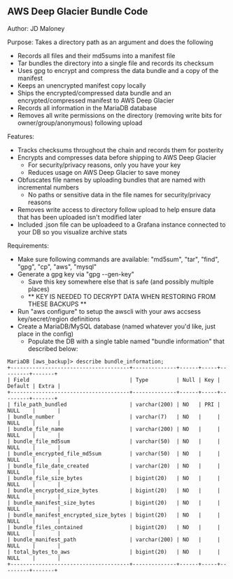 ## AWS Deep Glacier Bundle Code ##
Author: JD Maloney

Purpose: Takes a directory path as an argument and does the following
* Records all files and their md5sums into a manifest file
* Tar bundles the directory into a single file and records its checksum
* Uses gpg to encrypt and compress the data bundle and a copy of the manifest
* Keeps an unencrypted manifest copy locally
* Ships the encrypted/compressed data bundle and an encrypted/compressed manifest to AWS Deep Glacier
* Records all information in the MariaDB database
* Removes all write permissions on the directory (removing write bits for owner/group/anonymous) following upload


Features:
* Tracks checksums throughout the chain and records them for posterity
* Encrypts and compresses data before shipping to AWS Deep Glacier
	- For security/privacy reasons, only you have your key
	- Reduces usage on AWS Deep Glacier to save money
* Obfuscates file names by uploading bundles that are named with incremental numbers
	- No paths or sensitive data in the file names for security/privacy reasons
* Removes write access to directory follow upload to help ensure data that has been uploaded isn't modified later 
* Included .json file can be uploadeed to a Grafana instance connected to your DB so you visualize archive stats


Requirements:
* Make sure following commands are available: "md5sum", "tar", "find", "gpg", "cp", "aws", "mysql"
* Generate a gpg key via "gpg --gen-key"
	- Save this key somewhere else that is safe (and possibly multiple places)
	- ** KEY IS NEEDED TO DECRYPT DATA WHEN RESTORING FROM THESE BACKUPS **
* Run "aws configure" to setup the awscli with your aws accsess key/secret/region definitions
* Create a MariaDB/MySQL database (named whatever you'd like, just place in the config)
	- Populate the DB with a single table named "bundle information" that described below:

```
MariaDB [aws_backup]> describe bundle_information;
+--------------------------------------+--------------+------+-----+---------+-------+
| Field                                | Type         | Null | Key | Default | Extra |
+--------------------------------------+--------------+------+-----+---------+-------+
| file_path_bundled                    | varchar(200) | NO   | PRI | NULL    |       |
| bundle_number                        | varchar(7)   | NO   |     | NULL    |       |
| bundle_file_name                     | varchar(200) | NO   |     | NULL    |       |
| bundle_file_md5sum                   | varchar(50)  | NO   |     | NULL    |       |
| bundle_encrypted_file_md5sum         | varchar(50)  | NO   |     | NULL    |       |
| bundle_file_date_created             | varchar(20)  | NO   |     | NULL    |       |
| bundle_file_size_bytes               | bigint(20)   | NO   |     | NULL    |       |
| bundle_encrypted_size_bytes          | bigint(20)   | NO   |     | NULL    |       |
| bundle_manifest_size_bytes           | bigint(20)   | NO   |     | NULL    |       |
| bundle_manifest_encrypted_size_bytes | bigint(20)   | NO   |     | NULL    |       |
| bundle_files_contained               | bigint(20)   | NO   |     | NULL    |       |
| bundle_manifest_path                 | varchar(200) | NO   |     | NULL    |       |
| total_bytes_to_aws                   | bigint(20)   | NO   |     | NULL    |       |
+--------------------------------------+--------------+------+-----+---------+-------+
```
